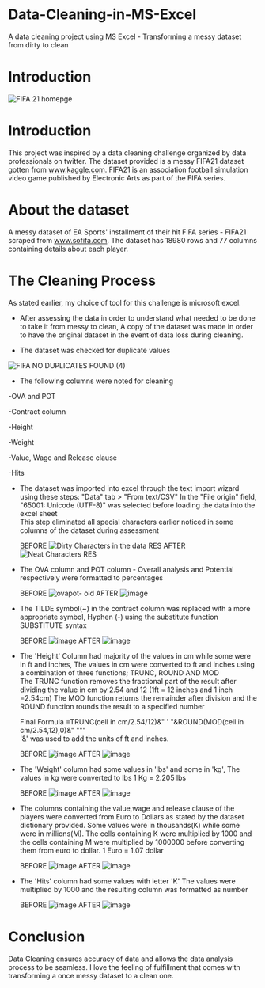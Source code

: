 # Data-Cleaning-in-MS-Excel
A data cleaning project using MS Excel - Transforming a messy dataset from dirty to clean
# Introduction
![FIFA 21 homepge](https://user-images.githubusercontent.com/109909855/225309511-bc13c4d3-6abc-46a8-9e63-6bd4f359ac4d.jpg)
# Introduction
This project was inspired by a data cleaning challenge organized by data professionals on twitter. The dataset provided is a messy FIFA21 dataset gotten  from www.kaggle.com. 
FIFA21 is an association football simulation video game published by Electronic Arts as part of the FIFA series.
# About the dataset
A messy dataset of EA Sports' installment of their hit FIFA series - FIFA21 scraped from www.sofifa.com. The dataset has 18980 rows and 77 columns containing details about each player.
# The Cleaning Process
As stated earlier, my choice of tool for this challenge is microsoft excel.

- After assessing the data in order to understand what needed to be done to take it from messy to clean, A copy of the dataset was made in order to have the original dataset in the event of data loss during cleaning.

- The dataset was checked for duplicate values

![FIFA NO DUPLICATES FOUND (4)](https://user-images.githubusercontent.com/109909855/225366258-0dce547c-7014-4d9e-a6d5-426b6d5e8c43.JPG)

- The following columns were noted for cleaning  

 -OVA and POT  
 
 -Contract column  
 
 -Height  
 
 -Weight  
 
 -Value, Wage and Release clause  
 
 -Hits  
 
 
- The dataset was imported into excel through the text import wizard using these steps:
         "Data" tab > "From text/CSV"
         In the "File origin" field, "65001: Unicode (UTF-8)" was selected before loading the data into the excel sheet  
         This step eliminated all special characters earlier noticed in some columns of the dataset during assessment 
         
         
   BEFORE ![Dirty Characters in the data RES](https://user-images.githubusercontent.com/109909855/225361159-e1c31d8a-2de2-441c-8b78-57a2a392ed0a.JPG)  AFTER  ![Neat Characters RES](https://user-images.githubusercontent.com/109909855/225361387-3e85c742-7f9a-4790-bb83-e59be2405ff3.JPG)



- The OVA column and POT column - Overall analysis and Potential respectively were formatted to percentages 


    BEFORE ![ovapot- old](https://user-images.githubusercontent.com/109909855/225374175-9fc4e121-8c4f-4475-944d-ff73d82f0e06.JPG)    AFTER   ![image](https://user-images.githubusercontent.com/109909855/225374769-ee17ecff-3297-4d4d-b967-e3f34a19b6b9.png)
 
- The TILDE symbol(~) in the contract column was replaced with a more appropriate symbol, Hyphen (-) using the substitute function SUBSTITUTE syntax


     BEFORE  ![image](https://user-images.githubusercontent.com/109909855/225380270-494726be-b7b9-4234-8812-1ff486b8161b.png)        AFTER    ![image](https://user-images.githubusercontent.com/109909855/225381642-d0352e7a-34c8-4d88-8dc8-ce67101d77c2.png)

- The 'Height' Column had majority of the values in cm while some were in ft and inches, The values in cm were converted to ft and inches using a combination of three functions; TRUNC, ROUND AND MOD  
      The TRUNC function removes the fractional part of the result after dividing the value in cm by 2.54 and 12 (1ft = 12 inches and 1 inch =2.54cm)
      The MOD function returns the remainder after division and the ROUND function rounds the result to a specified number  
    
     Final Formula =TRUNC(cell in cm/2.54/12)&" ' "&ROUND(MOD(cell in cm/2.54,12),0)&" """  
      '&' was used to add the units of ft and inches.
     
     BEFORE   ![image](https://user-images.githubusercontent.com/109909855/225386384-31b022ac-b805-44ca-9673-eb8033096e9e.png)       AFTER    ![image](https://user-images.githubusercontent.com/109909855/225387156-0bce842a-6730-4450-9293-afec3222d031.png)
  
- The 'Weight' column had some values in 'lbs' and some in 'kg', The values in kg were converted to lbs 
                                            1 Kg = 2.205 lbs
                                            
                                            
     BEFORE  ![image](https://user-images.githubusercontent.com/109909855/225386384-31b022ac-b805-44ca-9673-eb8033096e9e.png)        AFTER     ![image](https://user-images.githubusercontent.com/109909855/225398207-72a8ff6c-47b9-4b24-92ae-14afdb6fce5d.png)
                                         

- The columns containing the value,wage and release clause of the players were converted from Euro to Dollars as stated by the dataset dictionary provided. Some values were in thousands(K) while some were in millions(M). The cells containing K were multiplied by 1000 and the cells containing M were multiplied by 1000000 before converting them from euro to dollar.
                                            1 Euro = 1.07 dollar

     BEFORE   ![image](https://user-images.githubusercontent.com/109909855/225389308-824aeceb-8310-4b4d-86a1-3dab2b8f8a52.png)        AFTER    ![image](https://user-images.githubusercontent.com/109909855/225390344-522a0663-90bd-4e47-ae3b-935cab1600b9.png)


- The 'Hits' column had some values with letter 'K' The values were multiplied by 1000 and the resulting column was formatted as number

     BEFORE   ![image](https://user-images.githubusercontent.com/109909855/225391395-eb0627a9-4d39-4f0a-b0b7-4de0ca5cd84b.png)        AFTER    ![image](https://user-images.githubusercontent.com/109909855/225391931-4be9e104-ac9d-4d51-90d6-de946881a42f.png)


# Conclusion
Data Cleaning ensures accuracy of data and allows the data analysis process to be seamless. I love the feeling of fulfillment that comes with transforming a once messy dataset to a clean one.
